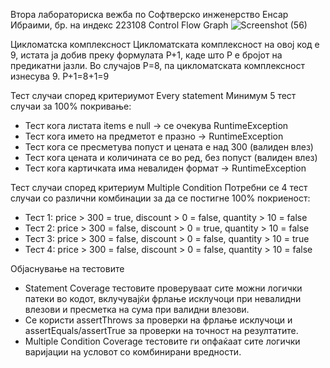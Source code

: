Втора лабораториска вежба по Софтверско инженерство
Енсар Ибраими, бр. на индекс 223108
Control Flow Graph
![Screenshot (56)](https://github.com/user-attachments/assets/afbf97f2-990d-47be-86ce-5655d586c7f1)

Цикломатска комплексност
Цикломатската комплексност на овој код е 9, истата ја добив преку формулата P+1, каде што P е бројот на предикатни јазли. Во случајов P=8, па цикломатската комплексност изнесува 9.
P+1=8+1=9

Тест случаи според критериумот Every statement
Минимум 5 тест случаи за 100% покривање:
- Тест кога листата items е null → се очекува RuntimeException
- Тест кога името на предметот е празно → RuntimeException
- Тест кога се пресметува попуст и цената е над 300 (валиден влез)
- Тест кога цената и количината се во ред, без попуст (валиден влез)
- Тест кога картичката има невалиден формат → RuntimeException

Тест случаи според критериум Multiple Condition
Потребни се 4 тест случаи со различни комбинации за да се постигне 100% покриеност:
- Тест 1: price > 300 = true, discount > 0 = false, quantity > 10 = false
- Тест 2: price > 300 = false, discount > 0 = true, quantity > 10 = false
- Тест 3: price > 300 = false, discount > 0 = false, quantity > 10 = true
- Тест 4: price > 300 = false, discount > 0 = false, quantity > 10 = false

 Објаснување на тестовите
- Statement Coverage тестовите проверуваат сите можни логички патеки во кодот, вклучувајќи фрлање исклучоци при невалидни влезови и пресметка на сума при валидни влезови.
- Се користи assertThrows за проверки на фрлање исклучоци и assertEquals/assertTrue за проверки на точност на резултатите.
- Multiple Condition Coverage тестовите ги опфаќаат сите логички варијации на условот со комбинирани вредности.
